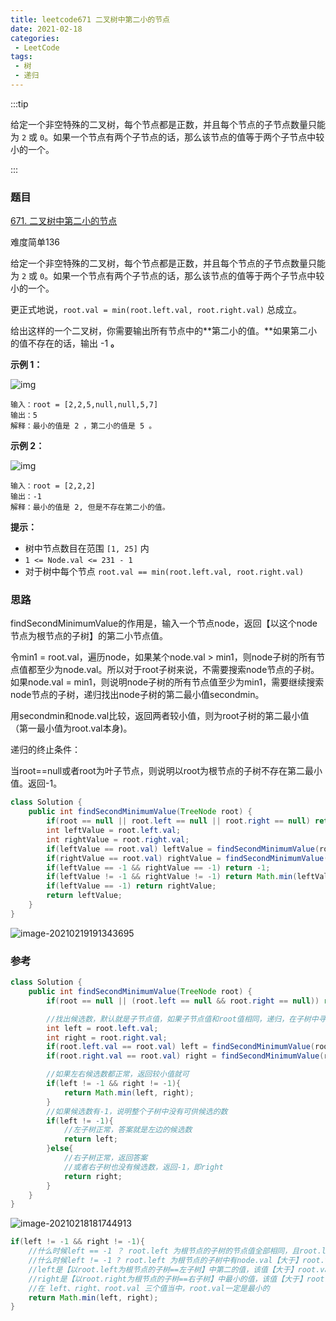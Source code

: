 ```yaml
---
title: leetcode671 二叉树中第二小的节点
date: 2021-02-18
categories:
 - LeetCode
tags:
 - 树
 - 递归
---
```


:::tip

给定一个非空特殊的二叉树，每个节点都是正数，并且每个节点的子节点数量只能为 `2` 或 `0`。如果一个节点有两个子节点的话，那么该节点的值等于两个子节点中较小的一个。

:::

### 题目

[671. 二叉树中第二小的节点](https://leetcode-cn.com/problems/second-minimum-node-in-a-binary-tree/)

难度简单136

给定一个非空特殊的二叉树，每个节点都是正数，并且每个节点的子节点数量只能为 `2` 或 `0`。如果一个节点有两个子节点的话，那么该节点的值等于两个子节点中较小的一个。

更正式地说，`root.val = min(root.left.val, root.right.val)` 总成立。

给出这样的一个二叉树，你需要输出所有节点中的**第二小的值。**如果第二小的值不存在的话，输出 -1 **。**

 

**示例 1：**

![img](https://i.loli.net/2021/02/18/fZt9SGE5arupqWz.jpg)

```
输入：root = [2,2,5,null,null,5,7]
输出：5
解释：最小的值是 2 ，第二小的值是 5 。
```

**示例 2：**

![img](https://i.loli.net/2021/02/18/fZt9SGE5arupqWz.jpg)

```
输入：root = [2,2,2]
输出：-1
解释：最小的值是 2, 但是不存在第二小的值。
```

**提示：**

- 树中节点数目在范围 `[1, 25]` 内
- `1 <= Node.val <= 231 - 1`
- 对于树中每个节点 `root.val == min(root.left.val, root.right.val)`

### 思路

findSecondMinimumValue的作用是，输入一个节点node，返回【以这个node节点为根节点的子树】的第二小节点值。

令min1 = root.val，遍历node，如果某个node.val > min1，则node子树的所有节点值都至少为node.val。所以对于root子树来说，不需要搜索node节点的子树。如果node.val = min1，则说明node子树的所有节点值至少为min1，需要继续搜索node节点的子树，递归找出node子树的第二最小值secondmin。

用secondmin和node.val比较，返回两者较小值，则为root子树的第二最小值（第一最小值为root.val本身)。

递归的终止条件：

当root==null或者root为叶子节点，则说明以root为根节点的子树不存在第二最小值。返回-1。

```java
class Solution {
    public int findSecondMinimumValue(TreeNode root) {
        if(root == null || root.left == null || root.right == null) return -1;
        int leftValue = root.left.val;
        int rightValue = root.right.val;
        if(leftValue == root.val) leftValue = findSecondMinimumValue(root.left);
        if(rightValue == root.val) rightValue = findSecondMinimumValue(root.right);
        if(leftValue == -1 && rightValue == -1) return -1;
        if(leftValue != -1 && rightValue != -1) return Math.min(leftValue,rightValue);
        if(leftValue == -1) return rightValue;
        return leftValue;
    }
}
```





![image-20210219191343695](https://i.loli.net/2021/02/19/WPT8YUaxnEqDMce.png)

### 参考

```Java
class Solution {
    public int findSecondMinimumValue(TreeNode root) {
        if(root == null || (root.left == null && root.right == null)) return -1;//没有最小节点

        //找出候选数，默认就是子节点值，如果子节点值和root值相同，递归，在子树中寻找候选数
        int left = root.left.val;
        int right = root.right.val;
        if(root.left.val == root.val) left = findSecondMinimumValue(root.left);
        if(root.right.val == root.val) right = findSecondMinimumValue(root.right);

        //如果左右候选数都正常，返回较小值就可
        if(left != -1 && right != -1){
            return Math.min(left, right);
        }
        //如果候选数有-1，说明整个子树中没有可供候选的数
        if(left != -1){
            //左子树正常，答案就是左边的候选数
            return left;
        }else{
            //右子树正常，返回答案
            //或者右子树也没有候选数，返回-1，即right
            return right;
        }
    }
}
```

![image-20210218181744913](https://i.loli.net/2021/02/18/JvfVCSGytzFRrWU.png)

```java
if(left != -1 && right != -1){
    //什么时候left == -1 ？ root.left 为根节点的子树的节点值全部相同，且root.left.val==root.val。那么自然这颗子树没有第二小的节点。
    //什么时候left != -1 ? root.left 为根节点的子树中有node.val【大于】root.val的节点，第一小的节点值root.val。
    //left是【以root.left为根节点的子树==左子树】中第二的值，该值【大于】root.val
    //right是【以root.right为根节点的子树==右子树】中最小的值，该值【大于】root.val
    //在 left、right、root.val 三个值当中，root.val一定是最小的
    return Math.min(left, right);
}
```

